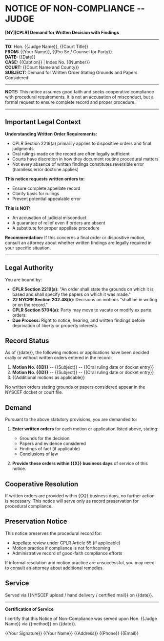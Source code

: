 # NOTICE OF NON-COMPLIANCE -- JUDGE

**[NY][CPLR] Demand for Written Decision with Findings**

---

**TO:** Hon. {{Judge Name}}, {{Court Title}}<br>
**FROM:** {{Your Name}}, {{Pro Se / Counsel for Party}}<br>
**DATE:** {{Date}}<br>
**CASE:** {{Caption}} | Index No. {{Number}}<br>
**COURT:** {{Court Name and County}}<br>
**SUBJECT:** Demand for Written Order Stating Grounds and Papers Considered

---

**NOTE:** This notice assumes good faith and seeks cooperative compliance with procedural requirements. It is not an accusation of misconduct, but a formal request to ensure complete record and proper procedure.

---

## Important Legal Context

**Understanding Written Order Requirements:**
- CPLR Section 2219(a) primarily applies to dispositive orders and final judgments
- Oral rulings made on the record are often legally sufficient
- Courts have discretion in how they document routine procedural matters
- Not every absence of written findings constitutes reversible error (harmless error doctrine applies)

**This notice requests written orders to:**
- Ensure complete appellate record
- Clarify basis for rulings
- Prevent potential appealable error

**This is NOT:**
- An accusation of judicial misconduct
- A guarantee of relief even if orders are absent
- A substitute for proper appellate procedure

**Recommendation:** If this concerns a final order or dispositive motion, consult an attorney about whether written findings are legally required in your specific situation.

---

## Legal Authority

You are bound by:

- **CPLR Section 2219(a):** "An order shall state the grounds on which it is based and shall specify the papers on which it was made."
- **22 NYCRR Section 202.48(b):** Decisions on motions "shall be in writing or on the record."
- **CPLR Section 5704(a):** Party may move to vacate or modify ex parte orders.
- **Due Process:** Right to notice, hearing, and written findings before deprivation of liberty or property interests.

## Record Status

As of {{date}}, the following motions or applications have been decided orally or without written orders entered in the record:

1. **Motion No. {{ID}}** -- {{Subject}} -- {{Oral ruling date or docket entry}}
2. **Motion No. {{ID}}** -- {{Subject}} -- {{Oral ruling date or docket entry}}
3. {{Additional motions as applicable}}

No written orders stating grounds or papers considered appear in the NYSCEF docket or court file.

## Demand

Pursuant to the above statutory provisions, you are demanded to:

1. **Enter written orders** for each motion or application listed above, stating:
   - Grounds for the decision
   - Papers and evidence considered
   - Findings of fact (if applicable)
   - Conclusions of law

2. **Provide these orders within {{X}} business days** of service of this notice.

## Cooperative Resolution

If written orders are provided within {{X}} business days, no further action is necessary. This notice will serve only as record preservation for procedural compliance.

## Preservation Notice

This notice preserves the procedural record for:

- Appellate review under CPLR Article 55 (if applicable)
- Motion practice if compliance is not forthcoming
- Administrative record of good-faith compliance efforts

If informal resolution and motion practice are unsuccessful, you may need to consult an attorney about additional remedies.

## Service

Served via {{NYSCEF upload / hand delivery / certified mail}} on {{date}}.

---

**Certification of Service**

I certify that this Notice of Non-Compliance was served upon Hon. {{Judge Name}} via {{method}} on {{date}}.

{{Your Signature}}
{{Your Name}}
{{Address}}
{{Phone}}
{{Email}}
